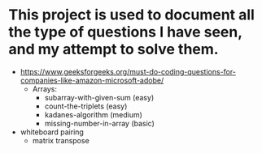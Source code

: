 # This project is used to document all the type of questions I have seen, and my attempt to solve them.
- https://www.geeksforgeeks.org/must-do-coding-questions-for-companies-like-amazon-microsoft-adobe/
  - Arrays:
    - subarray-with-given-sum (easy)
    - count-the-triplets (easy)
    - kadanes-algorithm (medium)
    - missing-number-in-array (basic)
- whiteboard pairing
  - matrix transpose